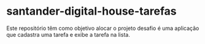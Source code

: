# santander-digital-house-tarefas
Este repositório têm como objetivo alocar o projeto desafio é uma aplicação que cadastra uma tarefa e exibe a tarefa na lista.
